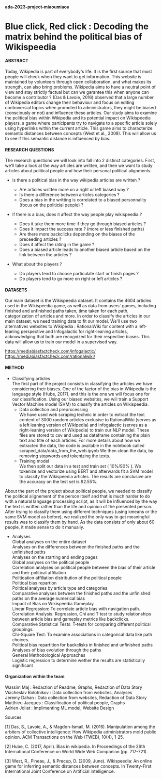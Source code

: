 ﻿#### ada-2023-project-miaoumiaou

# Blue click, Red click : Decoding the matrix behind the political bias of Wikispeedia


#### ABSTRACT 
 
Today, Wikipedia is part of everybody's life. It is the first source that most people will check when they want to get information. This website is maintained by volunteers through open collaboration, and what makes its strength, can also bring problems. Wikipedia aims to have a neutral point of view and stay strictly factual but can we garantee this when anyone can become a contributor ? (Das & Lavoie, 2016) observed that a large number of Wikipedia editors change their behaviour and focus on editing controversial topics when promoted to administrators, they might be biased (consciously or not) and influence these articles. 
Our study aims to examine the political bias within Wikipedia and its potential impact on Wikispeedia players, a game where participants try to navigate to a specific article solely using hyperlinks within the current article. This game  aims to characterize semantic distances between concepts (West et al., 2009). This will allow us to see if this semantic distance is influenced by bias.




#### RESEARCH QUESTIONS 
The research questions we will look into fall into 2 distinct categories. First, we'll take a look at the way articles are written, and then we want to study articles about political people and how their personal political alignments. 

- Is there a political bias in the way wikipedia articles are written ?
    - Are articles written more on a right or left biased way ?
    - Is there a difference between articles categories ?
    - Does a bias in the writting is correlated to a biased personnality (focus on the politicial people) ?

- If there is a bias, does it affect the way people play wikispeedia ?  
    - Does it take them more time if they go through biased articles ?
    - Does it impact the success rate ? (more or less finished paths)
    - Are there more backclicks depending on the biases of the preceeding articles ?
    - Does it affect the rating in the game ?
    - Does a biased article leads to another biased article based on the link between the articles ?

- What about the players ?
    - Do players tend to choose particulate start or finish pages ?
    - Do players tend to go more on right or left articles ?
    




#### DATASETS
Our main dataset is the Wikispeedia dataset. It contains the 4604 articles used in the Wikispeedia game, as well as data from users' games, including finished and unfinished paths taken, time taken for each path, categorization of articles and more.
In order to classify the articles in our main dataset, we need training data to fit our model. 
We'll use two alternatives websites to Wikipedia : RationalWiki for content with a left-leaning perspective and Infogalactic for right-leaning articles, acknowledging that both are recognized for their respective biases. This data will allow us to train our model in a supervised way.


https://mediabiasfactcheck.com/infogalactic/ <br>
https://mediabiasfactcheck.com/rationalwiki/



#### METHOD
- Classifying articles <br>
The first part of the project consists in classifying the articles we have considering their biases. One of the factor of the bias in Wikipedia is the language style (Hube, 2017), and this is the one we will focus one for our classification. Using our biased websites, we will train a Support Vector Machine model (SVM) to classify the articles on Wikispeedia.
    - Data collection and preprocessing <br>
We have used web scraping technic in order to extract the text content of 3000 random articles exclusive to RationalWiki (serves as a left leaning version of Wikipedia) and Infogalactic (serves as a right-leaning version of Wikipedia) to train our NLP model. These files are stored to csv and used as dataframe containing the plain text and title of each articles. 
For more details about how we extracted the data, the code is available in the notebook called scraped_data/data_from_the_web.ipynb
We then clean the data, by removing stopwords and tokenizing the texts. 
    - Training model <br>
We then split our data in a test and train set ( 10%/90% ). We tokenize and vectorize using BERT and afterwards fit a SVM model to classify the Wikispeedia articles. The results are conclusive are the accuracy on the test set is 92.55%. 




About the part of the project about political people, we needed to classify the political alignement of the person itself and that is much harder to do with a natural language processing script, as it will be influenced by the way the text is written rather than the life and opinion of the presented person. After trying to classify them using different techniques (using kmeans or the same SVM model as before), we realized the only way to get meaningful results was to classify them by hand. As the data consists of only about 60 people, it made sense to do it manually. 


-  Analyses <br>
Global analyses on the entire dataset <br>
Analyses on the differences between the finished paths and the unfinished paths <br>
Analyses on the starting and ending pages <br>
Global analyses on the political people <br>
Correlation analyses on political people between the bias of their article and their political affiliation <br>
Politication affiliation distribution of the political people <br>
Political bias repartion <br>
Political analyses by article type and categories <br>
Comparative analyses between the finished paths and the unfinished paths on the average numerical bias <br>
Impact of Bias on Wikispeedia Gameplay <br>
Linear Regression: To correlate article bias with navigation path. <br>
Correlation Analysis: Regression, Chi and T test to study relationships between article bias and gameplay metrics like backclicks. <br>
Comparative Statistical Tests: T-tests for comparing different political groupings. <br>
Chi-Square Test: To examine associations in categorical data like path choices. <br>
Political bias repartition for backclisks in finished and unfinished paths<br>
Analyses of bias evolution through the paths <br>
General Methodological Approaches <br>
Logistic regression to determine wether the results are statistically significant <br>

 



#### Organization within the team 

Wassim Maj : Redaction of Readme, Graphs, Redaction of Data Story<br>
Viacheslav Bolotnikov : Data collection from websites, Analyses<br>
Jeremy Dahan : Data collection from websites, Redaction of Data Story<br>
Matthieu Jacques : Classification of political people, Graphs<br>
Adrien Joliat : Implimenting ML model, Website Design<br>



Sources 

[1] Das, S., Lavoie, A., & Magdon-Ismail, M. (2016). Manipulation among the arbiters of collective intelligence: How Wikipedia administrators mold public opinion. ACM Transactions on the Web (TWEB), 10(4), 1-25.

[2] Hube, C. (2017, April). Bias in wikipedia. In Proceedings of the 26th International Conference on World Wide Web Companion (pp. 717-721).


[3] West, R., Pineau, J., & Precup, D. (2009, June). Wikispeedia: An online game for inferring semantic distances between concepts. In Twenty-First International Joint Conference on Artificial Intelligence.

